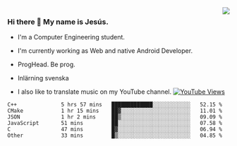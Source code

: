 <img align='right' src="https://github-readme-stats.vercel.app/api/top-langs/?username=JesusJimenezG&layout=compact&theme=dracula">

### Hi there 👋 My name is Jesús.
- I'm a Computer Engineering student.
- I'm currently working as Web and native Android Developer.

- ProgHead. Be prog.
- Inlärning svenska
- I also like to translate music on my YouTube channel. [![YouTube Views](https://img.shields.io/youtube/channel/views/UCWnlcC4_sV9Imcy9ysQpxHA?style=social)](https://www.youtube.com/channel/UCWnlcC4_sV9Imcy9ysQpxHA)

<!--START_SECTION:waka-->

```text
C++              5 hrs 57 mins   █████████████░░░░░░░░░░░░   52.15 %
CMake            1 hr 15 mins    ██▓░░░░░░░░░░░░░░░░░░░░░░   11.01 %
JSON             1 hr 2 mins     ██▒░░░░░░░░░░░░░░░░░░░░░░   09.09 %
JavaScript       51 mins         ██░░░░░░░░░░░░░░░░░░░░░░░   07.58 %
C                47 mins         █▓░░░░░░░░░░░░░░░░░░░░░░░   06.94 %
Other            33 mins         █▒░░░░░░░░░░░░░░░░░░░░░░░   04.85 %
```

<!--END_SECTION:waka-->

<!--
**JesusJimenezG/JesusJimenezG** is a ✨ _special_ ✨ repository because its `README.md` (this file) appears on your GitHub profile.

Here are some ideas to get you started:

- 🔭 I’m currently working on ...
- 🌱 I’m currently learning ...
- 👯 I’m looking to collaborate on ...
- 🤔 I’m looking for help with ...
- 💬 Ask me about ...
- 📫 How to reach me: ...
- 😄 Pronouns: ...
- ⚡ Fun fact: ...
-->
